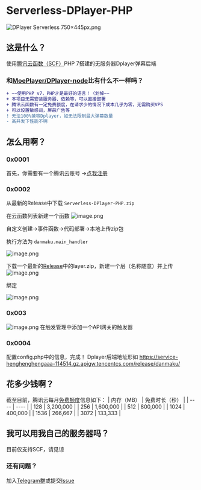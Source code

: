 # Serverless-DPlayer-PHP

![DPlayer Serverless 750×445px.png](https://i.loli.net/2020/05/21/2GXAIglTBx96to4.png)

## 这是什么？
使用[腾讯云函数（SCF）](https://url.cn/55F1LtN)PHP 7搭建的无服务器Dplayer弹幕后端

### 和[MoePlayer/DPlayer-node](https://github.com/MoePlayer/DPlayer-node)比有什么不一样吗？

```diff
+ ~~使用PHP v7，PHP才是最好的语言！（划掉~~
+ 本项目无需安装服务器、依赖等，可以直接部署
+ 腾讯云函数有一定免费额度，在请求少的情况下成本几乎为零，无需购买VPS
+ 可以设置敏感词，屏蔽广告等
! 无法100%兼容Dplayer，如无法限制最大弹幕数量
- 高并发下性能不明
```
## 怎么用啊？

### 0x0001
首先，你需要有一个腾讯云账号 ->[点我注册](https://url.cn/5lgcrXW)

### 0x0002
从最新的Release中下载 `Serverless-DPlayer-PHP.zip`

在云函数列表新建一个函数
![image.png](https://i.loli.net/2020/05/05/E56lYMm7TdjzSWP.png)

自定义创建->事件函数->代码部署->本地上传zip包

执行方法为 `danmaku.main_handler`

![image.png](https://telegra.ph/file/59b365b926705477cd523.png)

下载一个最新的[Release](https://github.com/qcminecraft/Serverless-DPlayer-PHP/releases)中的layer.zip，新建一个层（名称随意）并上传
![image.png](https://i.loli.net/2020/05/06/6nxDT5uZQXAgcop.png)

绑定

![image.png](https://i.loli.net/2020/05/06/NCBIs927rWh5Vz3.png)

### 0x003

![image.png](https://i.loli.net/2020/05/05/rFQUCxHuEij6ZT5.png)
在触发管理中添加一个API网关的触发器

### 0x0004
配置config.php中的信息，完成！
Dplayer后端地址形如 https://service-henghenghengaaa-114514.gz.apigw.tencentcs.com/release/danmaku/

## 花多少钱啊？
截至目前，腾讯云每月[免费额度](https://url.cn/5HhTDU9)信息如下：
|  内存（MB）   | 免费时长（秒）  |
|  ----  | ----  |
| 128 |	3,200,000 |
| 256 |	1,600,000 |
| 512 |	800,000 |
| 1024 |	400,000 |
| 1536 |	266,667 |
| 3072 |	133,333 |

## 我可以用我自己的服务器吗？
目前仅支持SCF，请见谅

### 还有问题？
加入[Telegram群](https://t.me/oi_ez)或提交[Issue](https://github.com/qcminecraft/Serverless-DPlayer-PHP/issues)
